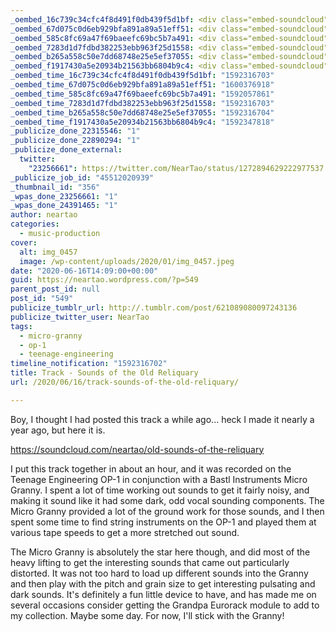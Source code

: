 ```yaml
---
_oembed_16c739c34cfc4f8d491f0db439f5d1bf: <div class="embed-soundcloud"><iframe title="Old Sounds Of The Reliquary by NearTao" width="776" height="400" scrolling="no" frameborder="no" src="https://w.soundcloud.com/player/?visual=true&url=https%3A%2F%2Fapi.soundcloud.com%2Ftracks%2F825963349&show_artwork=true&maxwidth=776&maxheight=1000&dnt=1"></iframe></div>
_oembed_67d075c0d6eb929bfa891a89a51eff51: <div class="embed-soundcloud"><iframe title="Old Sounds Of The Reliquary by NearTao" width="750" height="400" scrolling="no" frameborder="no" src="https://w.soundcloud.com/player/?visual=true&url=https%3A%2F%2Fapi.soundcloud.com%2Ftracks%2F825963349&show_artwork=true&maxwidth=750&maxheight=1000&dnt=1"></iframe></div>
_oembed_585c8fc69a47f69baeefc69bc5b7a491: <div class="embed-soundcloud"><iframe title="Old Sounds Of The Reliquary by NearTao" width="500" height="400" scrolling="no" frameborder="no" src="https://w.soundcloud.com/player/?visual=true&url=https%3A%2F%2Fapi.soundcloud.com%2Ftracks%2F825963349&show_artwork=true&maxwidth=500&maxheight=750&dnt=1"></iframe></div>
_oembed_7283d1d7fdbd382253ebb963f25d1558: <div class="embed-soundcloud"><iframe title="Old Sounds Of The Reliquary by NearTao" width="584" height="400" scrolling="no" frameborder="no" src="https://w.soundcloud.com/player/?visual=true&url=https%3A%2F%2Fapi.soundcloud.com%2Ftracks%2F825963349&show_artwork=true&maxwidth=584&maxheight=876&dnt=1"></iframe></div>
_oembed_b265a558c50e7dd68748e25e5ef37055: <div class="embed-soundcloud"><iframe title="Old Sounds Of The Reliquary by NearTao" width="580" height="400" scrolling="no" frameborder="no" src="https://w.soundcloud.com/player/?visual=true&url=https%3A%2F%2Fapi.soundcloud.com%2Ftracks%2F825963349&show_artwork=true&maxwidth=580&maxheight=870&dnt=1"></iframe></div>
_oembed_f1917430a5e20934b21563bb6804b9c4: <div class="embed-soundcloud"><iframe title="STBB 693 - Down With It by NearTao" width="500" height="400" scrolling="no" frameborder="no" src="https://w.soundcloud.com/player/?visual=true&url=https%3A%2F%2Fapi.soundcloud.com%2Ftracks%2F841406611&show_artwork=true&maxwidth=500&maxheight=750&dnt=1"></iframe></div>
_oembed_time_16c739c34cfc4f8d491f0db439f5d1bf: "1592316703"
_oembed_time_67d075c0d6eb929bfa891a89a51eff51: "1600376918"
_oembed_time_585c8fc69a47f69baeefc69bc5b7a491: "1592057861"
_oembed_time_7283d1d7fdbd382253ebb963f25d1558: "1592316703"
_oembed_time_b265a558c50e7dd68748e25e5ef37055: "1592316704"
_oembed_time_f1917430a5e20934b21563bb6804b9c4: "1592347818"
_publicize_done_22315546: "1"
_publicize_done_22890294: "1"
_publicize_done_external:
  twitter:
    "23256661": https://twitter.com/NearTao/status/1272894629222977537
_publicize_job_id: "45512020939"
_thumbnail_id: "356"
_wpas_done_23256661: "1"
_wpas_done_24391465: "1"
author: neartao
categories:
  - music-production
cover:
  alt: img_0457
  image: /wp-content/uploads/2020/01/img_0457.jpeg
date: "2020-06-16T14:09:00+00:00"
guid: https://neartao.wordpress.com/?p=549
parent_post_id: null
post_id: "549"
publicize_tumblr_url: http://.tumblr.com/post/621089080097243136
publicize_twitter_user: NearTao
tags:
  - micro-granny
  - op-1
  - teenage-engineering
timeline_notification: "1592316702"
title: Track - Sounds of the Old Reliquary
url: /2020/06/16/track-sounds-of-the-old-reliquary/

---
```

Boy, I thought I had posted this track a while ago... heck I made it nearly a year ago, but here it is.

https://soundcloud.com/neartao/old-sounds-of-the-reliquary

I put this track together in about an hour, and it was recorded on the Teenage Engineering OP-1 in conjunction with a Bastl Instruments Micro Granny. I spent a lot of time working out sounds to get it fairly noisy, and making it sound like it had some dark, odd vocal sounding components. The Micro Granny provided a lot of the ground work for those sounds, and I then spent some time to find string instruments on the OP-1 and played them at various tape speeds to get a more stretched out sound.

The Micro Granny is absolutely the star here though, and did most of the heavy lifting to get the interesting sounds that came out particularly distorted. It was not too hard to load up different sounds into the Granny and then play with the pitch and grain size to get interesting pulsating and dark sounds. It's definitely a fun little device to have, and has made me on several occasions consider getting the Grandpa Eurorack module to add to my collection. Maybe some day. For now, I'll stick with the Granny!
